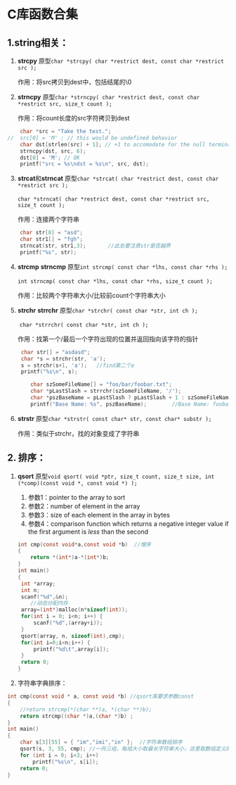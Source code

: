 # C库函数合集

## 1.string相关：

1. **strcpy**    原型`char *strcpy( char *restrict dest, const char *restrict src );`

   作用：将src拷贝到dest中，包括结尾的\0

2. **strncpy**   原型`char *strncpy( char *restrict dest, const char *restrict src, size_t count );`

   作用：将count长度的src字符拷贝到dest

```c
	char *src = "Take the test.";
//  src[0] = 'M' ; // this would be undefined behavior
    char dst[strlen(src) + 1]; // +1 to accomodate for the null terminator
    strncpy(dst, src, 6);
    dst[0] = 'M'; // OK
    printf("src = %s\ndst = %s\n", src, dst);
```

3. **strcat**和**strncat**       原型`char *strcat( char *restrict dest, const char *restrict src );`

   ​                                        `char *strncat( char *restrict dest, const char *restrict src, size_t count );`

   作用：连接两个字符串

```c
	char str[8] = "asd";
	char str1[] = "fgh";
	strncat(str, str1,3);		//此处要注意str是否越界
	printf("%s", str);
```

4. **strcmp**    **strncmp**    原型`int strcmp( const char *lhs, const char *rhs );`

   ​										`int strncmp( const char *lhs, const char *rhs, size_t count );`

   作用：比较两个字符串大小/比较前count个字符串大小

5. **strchr**   **strrchr**      原型`char *strchr( const char *str, int ch );`

   ​									 `char *strrchr( const char *str, int ch );`

   作用：找第一个/最后一个字符出现的位置并返回指向该字符的指针

   ```c
   	char str[] = "asdasd";
   	char *s = strchr(str, 'a');
   	s = strchr(s+1, 'a');	//find第二个a
   	printf("%s\n", s);
   ```

   ```c
       char szSomeFileName[] = "foo/bar/foobar.txt";
       char *pLastSlash = strrchr(szSomeFileName, '/');
       char *pszBaseName = pLastSlash ? pLastSlash + 1 : szSomeFileName;
       printf("Base Name: %s", pszBaseName);		//Base Name: foobar.txt
   ```

6. **strstr**      原型`char *strstr( const char* str, const char* substr );`

   作用：类似于strchr，找的对象变成了字符串

## 2. 排序：

1. **qsort**      原型`void qsort( void *ptr, size_t count, size_t size, int (*comp)(const void *, const void *) );`

   1. 参数1：pointer to the array to sort
   2. 参数2：number of element in the array
   3. 参数3：size of each element in the array in bytes
   4. 参数4：comparison function which returns a negative integer value if the first argument is *less* than the second

   ```c
   int cmp(const void*a,const void *b)	//增序
   {
       return *(int*)a-*(int*)b;
   }
   int main()
   {
   	int *array;
   	int n;
   	scanf("%d",&n);
       //动态分配内存
   	array=(int*)malloc(n*sizeof(int));
   	for(int i = 0; i<n; i++) {
   		scanf("%d",(array+i));
   	}
   	qsort(array, n, sizeof(int),cmp);
   	for(int i=0;i<n;i++) {
   		printf("%d\t",array[i]);
   	}
   	return 0;
   }
   ```

2. 字符串字典排序：

```c
int cmp(const void * a, const void *b) //qsort库要求参数const
{
	//return strcmp(*(char **)a, *(char **)b);
	return strcmp((char *)a,(char *)b) ; 
}
int main()
{
	char s[3][55] = { "im","imi","in" };  //字符串数组排序
	qsort(s, 3, 55, cmp); //一共三组，每组大小取最长字符串大小，这里取数组定义的醉哒哒
	for (int i = 0; i<3; i++)
		printf("%s\n", s[i]);
	return 0;
}
```

